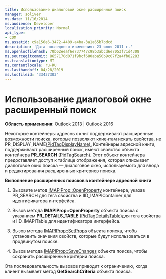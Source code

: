 ```yaml
---
title: Использование диалоговой окне расширенный поиск
manager: soliver
ms.date: 11/16/2014
ms.audience: Developer
localization_priority: Normal
api_type:
- COM
ms.assetid: c9a156e6-3472-4409-a4ba-3a1a65b7bdcd
description: 'Дата последнего изменения: 23 июля 2011 г.'
ms.openlocfilehash: 70b62eeaf6e737747c98b3abcd6e7053f71d4308
ms.sourcegitcommit: 8657170d071f9bcf680aba50b9c07f2a4fb82283
ms.translationtype: MT
ms.contentlocale: ru-RU
ms.lasthandoff: 04/28/2019
ms.locfileid: "33437303"
---
```

# <a name="using-an-advanced-search-dialog-box"></a>Использование диалоговой окне расширенный поиск

  
  
**Область применения**: Outlook 2013 | Outlook 2016 
  
Некоторые контейнеры адресных книг поддерживают расширенные возможности поиска, которые позволяют  клиентам искать свойства, не PR_DISPLAY_NAME[(PidTagDisplayName).](pidtagdisplayname-canonical-property.md) Контейнеры адресной книги, поддерживают расширенный поиск, имеют свойство объекта контейнера **PR_SEARCH** [(PidTagSearch).](pidtagsearch-canonical-property.md) Этот объект контейнера предоставляет доступ к таблице отображения, которая описывает диалоговое окно поиска — диалоговое окно, используемого для ввода и редактирования расширенных критериев поиска.
  
 **Выполнение расширенных поисков в контейнере адресной книги**
  
1. Вызовите метод [IMAPIProp::OpenProperty](imapiprop-openproperty.md) контейнера,  указав PR_SEARCH для тега свойства и IID_IMAPIContainer для идентификатора интерфейса. 
    
2. Вызов метода **IMAPIProp::OpenProperty** объекта поиска с указанием **PR_DETAILS_TABLE** [(PidTagDetailsTable)](pidtagdetailstable-canonical-property.md)для тега свойства и IID_IMAPITable для идентификатора интерфейса. 
    
3. Вызов метода [IMAPIProp::SetProps](imapiprop-setprops.md) объекта поиска, чтобы установить значения свойств, которые будут использоваться в продвинутом поиске. 
    
4. Вызов метода [IMAPIProp::SaveChanges](imapiprop-savechanges.md) объекта поиска, чтобы сохранить расширенные критерии поиска. 
    
Эта последовательность вызовов приводит к ограничению, когда клиент вызывает метод **GetSearchCriteria** объекта поиска. 
  

